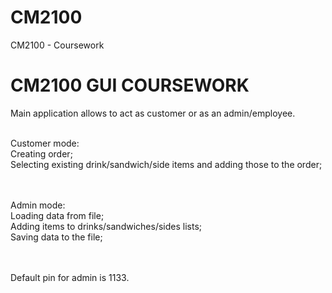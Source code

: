 # CM2100
CM2100 - Coursework

<h1>CM2100 GUI COURSEWORK</h1>

Main application allows to act as customer or as an admin/employee. 

<br />
Customer mode: <br />
  Creating order; <br />
  Selecting existing drink/sandwich/side items and adding those to the order; <br />
 
<br /><br />
Admin mode: <br />
  Loading data from file; <br />
  Adding items to drinks/sandwiches/sides lists;<br />
  Saving data to the file; <br />
  
<br /><br />
Default pin for admin is 1133. 
